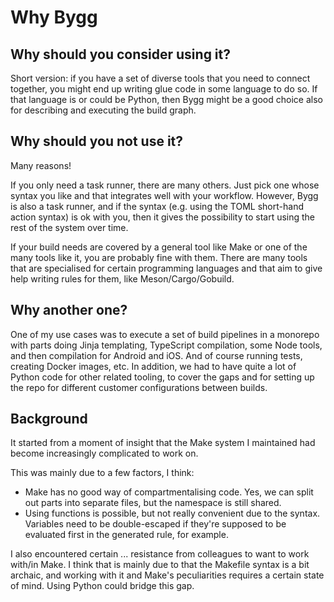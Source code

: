 # Why Bygg

## Why should you consider using it?

Short version: if you have a set of diverse tools that you need to connect
together, you might end up writing glue code in some language to do so. If that
language is or could be Python, then Bygg might be a good choice also for
describing and executing the build graph.

## Why should you not use it?

Many reasons!

If you only need a task runner, there are many others. Just pick one whose
syntax you like and that integrates well with your workflow. However, Bygg is
also a task runner, and if the syntax (e.g. using the TOML short-hand action
syntax) is ok with you, then it gives the possibility to start using the rest
of the system over time.

If your build needs are covered by a general tool like Make or one of the many
tools like it, you are probably fine with them. There are many tools that are
specialised for certain programming languages and that aim to give help writing
rules for them, like Meson/Cargo/Gobuild.

## Why another one?

One of my use cases was to execute a set of build pipelines in a monorepo with
parts doing Jinja templating, TypeScript compilation, some Node tools, and then
compilation for Android and iOS. And of course running tests, creating Docker
images, etc. In addition, we had to have quite a lot of Python code for other
related tooling, to cover the gaps and for setting up the repo for different
customer configurations between builds.

## Background

It started from a moment of insight that the Make system I maintained had
become increasingly complicated to work on.

This was mainly due to a few factors, I think:

- Make has no good way of compartmentalising code. Yes, we can split out parts
  into separate files, but the namespace is still shared.
- Using functions is possible, but not really convenient due to the syntax.
  Variables need to be double-escaped if they're supposed to be evaluated first
  in the generated rule, for example.

I also encountered certain ... resistance from colleagues to want to work
with/in Make. I think that is mainly due to that the Makefile syntax is a bit
archaic, and working with it and Make's peculiarities requires a certain state
of mind. Using Python could bridge this gap.

